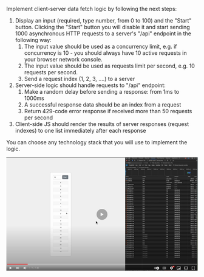 Implement client-server data fetch logic by following the next steps:

1. Display an input (required, type number, from 0 to 100) and the "Start" button. Clicking the "Start" button you will disable it and start sending 1000 asynchronous HTTP requests to a server's "/api" endpoint in the following way:
    1. The input value should be used as a concurrency limit, e.g. if concurrency is 10 - you should always have 10 active requests in your browser network console.
    2. The input value should be used as requests limit per second, e.g. 10 requests per second.
    3. Send a request index (1, 2, 3, ....) to a server
2. Server-side logic should handle requests to "/api" endpoint:
    1. Make a random delay before sending a response: from 1ms to 1000ms
    2. A successful response data should be an index from a request
    3. Return 429-code error response if received more than 50 requests per second
3. Client-side JS should render the results of server responses (request indexes) to one list immediately after each response

You can choose any technology stack that you will use to implement the logic.

[![Watch the video](img.png)](https://youtu.be/JjE1tR5LGfg?si=z7oBihHIM7A_DwRw)